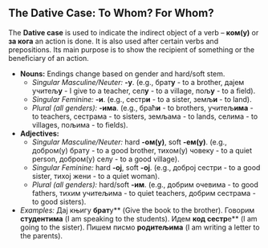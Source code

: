 ## The Dative Case: To Whom? For Whom?

The **Dative case** is used to indicate the indirect object of a verb – **ком(у)** or **за кога** an action is done. It is also used after certain verbs and prepositions. Its main purpose is to show the recipient of something or the beneficiary of an action.

* **Nouns:** Endings change based on gender and hard/soft stem.
    * *Singular Masculine/Neuter:* **-у**. (e.g., брат**у** - to a brother, дајем учитељ**у** - I give to a teacher, сел**у** - to a village, пољ**у** - to a field).
    * *Singular Feminine:* **-и**. (e.g., сестр**и** - to a sister, земљ**и** - to land).
    * *Plural (all genders):* **-има**. (e.g., браћ**и** - to brothers, учитељ**има** - to teachers, сестрама - to sisters, земљама - to lands, селима - to villages, пољима - to fields).
* **Adjectives:**
    * *Singular Masculine/Neuter:* hard **-ом(у)**, soft **-ем(у)**. (e.g., добром(у) брату - to a good brother, тихом(у) човеку - to a quiet person, добром(у) селу - to a good village).
    * *Singular Feminine:* hard **-ој**, soft **-ој**. (e.g., доброј сестри - to a good sister, тихој жени - to a quiet woman).
    * *Plural (all genders):* hard/soft **-им**. (e.g., добрим очевима - to good fathers, тихим учитељима - to quiet teachers, добрим сестрама - to good sisters).
* *Examples:* Дај књигу **брат**у** (Give the book to the brother). Говорим **студентима** (I am speaking to the students). Идем **код сестр**е** (I am going to the sister). Пишем писмо **родитељима** (I am writing a letter to the parents).